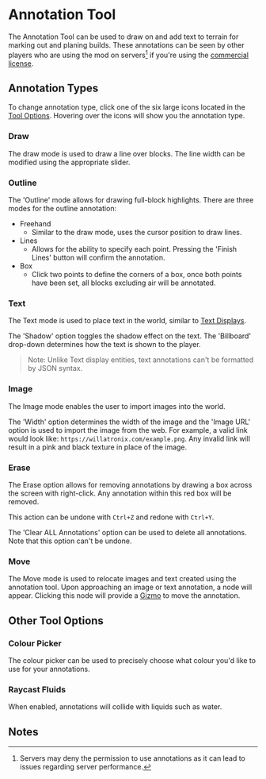 # Annotation Tool

The Annotation Tool can be used to draw on and add text to terrain for marking out and planing builds. These annotations can be seen by other players who are using the mod on servers[^note1] if you're using the [commercial license](https://axiom.moulberry.com/commercial).

## Annotation Types

To change annotation type, click one of the six large icons located in the [Tool Options](/editor/windows/tooloptions.md). Hovering over the icons will show you the annotation type.

### Draw

The draw mode is used to draw a line over blocks. The line width can be modified using the appropriate slider.

### Outline

The 'Outline' mode allows for drawing full-block highlights. There are three modes for the outline annotation:

- Freehand
  - Similar to the draw mode, uses the cursor position to draw lines.
- Lines
  - Allows for the ability to specify each point. Pressing the 'Finish Lines' button will confirm the annotation.
- Box
  - Click two points to define the corners of a box, once both points have been set, all blocks excluding air will be annotated.

### Text

The Text mode is used to place text in the world, similar to [Text Displays](/contextmenu/displayentities.md#text-display). 

The 'Shadow' option toggles the shadow effect on the text. The 'Billboard' drop-down determines how the text is shown to the player.

> Note: Unlike Text display entities, text annotations can't be formatted by JSON syntax.

### Image

The Image mode enables the user to import images into the world.

The 'Width' option determines the width of the image and the 'Image URL' option is used to import the image from the web. For example, a valid link would look like: `https://willatronix.com/example.png`. Any invalid link will result in a pink and black texture in place of the image.

### Erase

The Erase option allows for removing annotations by drawing a box across the screen with right-click. Any annotation within this red box will be removed.

This action can be undone with `Ctrl+Z` and redone with `Ctrl+Y`.

The 'Clear ALL Annotations' option can be used to delete all annotations. Note that this option can't be undone.

### Move

The Move mode is used to relocate images and text created using the annotation tool. Upon approaching an image or text annotation, a node will appear. Clicking this node will provide a [Gizmo](/editor/gizmos.md) to move the annotation.


## Other Tool Options

### Colour Picker

The colour picker can be used to precisely choose what colour you'd like to use for your annotations. 

### Raycast Fluids

When enabled, annotations will collide with liquids such as water.

## Notes

[^note1]: Servers may deny the permission to use annotations as it can lead to issues regarding server performance.